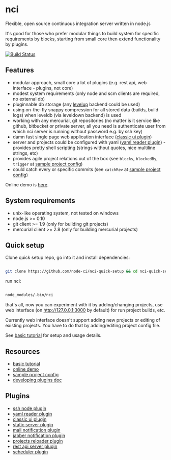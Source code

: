 
# nci

Flexible, open source continuous integration server written in node.js


It's good for those who prefer modular things to build system for specific
requirements by blocks, starting from small core then extend functionality
by plugins.


[![Build Status](https://travis-ci.org/node-ci/nci.svg?branch=master)](https://travis-ci.org/node-ci/nci)


## Features

* modular approach, small core a lot of plugins (e.g. rest api, web interface - 
plugins, not core)
* modest system requirements (only node and scm clients are required, no
external db)
* pluginnable db storage (any [levelup](https://github.com/Level/levelup)
backend could be used)
* using on-the-fly snappy compression for all stored data (builds, build logs)
when leveldb (via leveldown backend) is used
* working with any mercurial, git repositories (no matter is it service like
github, bitbucket or private server, all you need is authenticate user from
which nci server is running without password e.g. by ssh key)
* damn fast single page web application interface
([classic ui plugin](https://github.com/node-ci/nci-classic-ui))
* server and projects could be configured with yaml
([yaml reader plugin](https://github.com/node-ci/nci-yaml-reader)) - provides
pretty shell scripting (strings without quotes, nice multiline strings, etc)
* provides agile project relations out of the box (see `blocks`, `blockedBy`,
`trigger` at [sample project config](./docs/sample-project-config.yaml))
* could catch every or specific commits (see `catchRev` at
[sample project config](./docs/sample-project-config.yaml))


Online demo is [here](http://classicui-ncidemo.rhcloud.com/).


## System requirements

* unix-like operating system, not tested on windows
* node.js >= 0.10
* git client >= 1.9 (only for building git projects)
* mercurial client >= 2.8 (only for building mercurial projects)


## Quick setup

Clone quick setup repo, go into it and install dependencies:

```sh

git clone https://github.com/node-ci/nci-quick-setup && cd nci-quick-setup && npm install

```

run nci:


```sh

node_modules/.bin/nci

```

that's all, now you can experiment with it by adding/changing projects,
use web interface (on http://127.0.0.1:3000 by default) for run project builds,
etc.

Currently web interface doesn't support adding new projects or editing of
existing projects. You have to do that by adding/editing project config
file.

See [basic tutorial](https://github.com/node-ci/nci/blob/master/docs/tutorials/standalone-web-ui.md)
for setup and usage details.


## Resources

* [basic tutorial](./docs/tutorials/standalone-web-ui.md)
* [online demo](http://classicui-ncidemo.rhcloud.com/)
* [sample project config](./docs/sample-project-config.yaml)
* [developing plugins doc](./docs/developing-plugins)


## Plugins

* [ssh node plugin](https://github.com/node-ci/nci-ssh-node)
* [yaml reader plugin](https://github.com/node-ci/nci-yaml-reader)
* [classic ui plugin](https://github.com/node-ci/nci-classic-ui)
* [static server plugin](https://github.com/node-ci/nci-static-server)
* [mail notification plugin](https://github.com/node-ci/nci-mail-notification)
* [jabber notification plugin](https://github.com/node-ci/nci-jabber-notification)
* [projects reloader plugin](https://github.com/node-ci/nci-projects-reloader)
* [rest api server plugin](https://github.com/node-ci/nci-rest-api-server)
* [scheduler plugin](https://github.com/node-ci/nci-scheduler)
